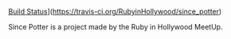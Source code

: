 [Build Status](https://travis-ci.org/RubyinHollywood/since_potter.svg?branch=master)](https://travis-ci.org/RubyinHollywood/since_potter)

Since Potter is a project made by the Ruby in Hollywood MeetUp.
